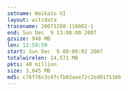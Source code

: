 ```yaml
---
setname: Waikato VI
layout: witsdata
tracename: 20071208-110002-1
end: Sun Dec  9 13:00:00 2007
gzsize: 948 MB
len: 12:59:59
start: Sun Dec  9 00:00:02 2007
totalwirelen: 24,571 MB
pkts: 40 million
size: 3,045 MB
md5: c76f76c3c4fcfb02aee72c2ed0175166
---
```

